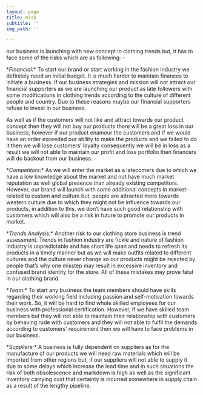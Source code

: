```yaml
---
layout: page
title: Risk
subtitle: ''
img_path: ''

---
```

our business is launching with new concept in clothing trends but, it has to face some of the risks which are as following: -

\**Financial:** To start our brand or start working in the fashion industry we definitely need an initial budget. It is much harder to maintain finances to initiate a business. If our business strategies and mission will not attract our financial supporters as we are launching our product as late followers with some modifications in clothing trends according to the culture of different people and country. Due to these reasons maybe our financial supporters refuse to invest in our business.

As well as if the customers will not like and attract towards our product concept then they will not buy our products there will be a great loss in our business, however if our product enamour the customers and if we would have an order exceeded our ability to make the products and we failed to do it then we will lose customers’ loyalty consequently we will be in loss as a result we will not able to maintain our profit and loss portfolio then financers will do backout from our business.

\**Competitors:** As we will enter the market as a latecomers due to which we have a low knowledge about the market and not have much market reputation as well global presence than already existing competitors. However, our brand will launch with some additional concepts in market-related to custom and culture but, people are attracted more towards western culture due to which they might not be influence towards our products, in addition to this, we don’t have such good relationship with customers which will also be a risk in future to promote our products in market.

\**Trends Analysis:** Another risk to our clothing store business is trend assessment. Trends in fashion industry are fickle and nature of fashion industry is unpredictable and has short life span and needs to refresh its products in a timely manner but as we will make outfits related to different cultures and the culture never change so our products might be rejected by people that’s why one misstep may result in excessive inventory and confused brand identity for the store. All of these mistakes may prove fatal in our clothing brand.

\**Team:** To start any business the team members should have skills regarding their working field including passion and self-motivation towards their work. So, it will be hard to find whole skilled employees for our business with professional certification. However, if we have skilled team members but they will not able to maintain their relationship with customers by behaving rude with customers and they will not able to fulfil the demands according to customers’ requirement then we will have to face problems in our business.

\**Suppliers:** A business is fully dependent on suppliers as for the manufacture of our products we will need raw materials which will be imported from other regions but, if our suppliers will not able to supply it due to some delays which increase the lead time and in such situations the risk of both obsolescence and markdown is high as well as the significant inventory carrying cost that certainty is incurred somewhere in supply chain as a result of the lengthy pipeline.